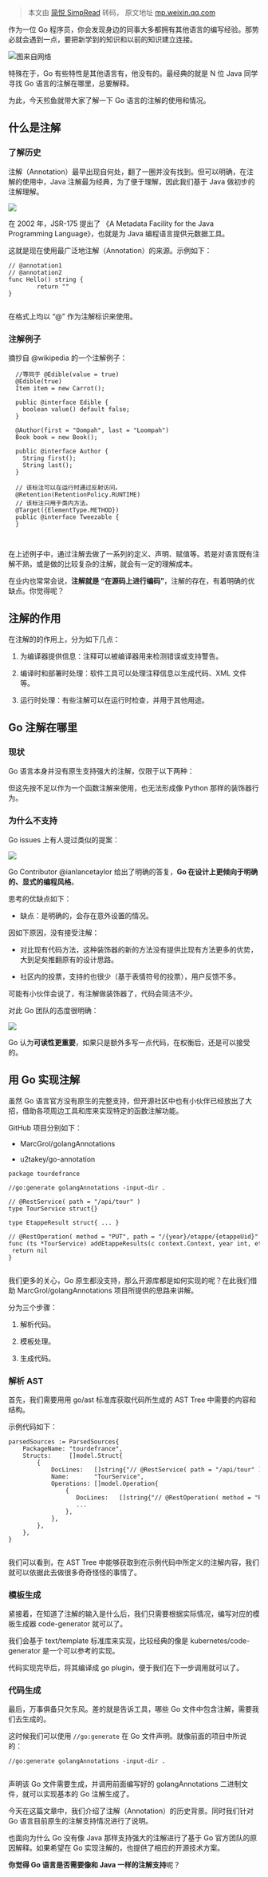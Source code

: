 > 本文由 [简悦 SimpRead](http://ksria.com/simpread/) 转码， 原文地址 [mp.weixin.qq.com](https://mp.weixin.qq.com/s/mN1s3xGiRHEdzzdiM9Fycg)

作为一位 Go 程序员，你会发现身边的同事大多都拥有其他语言的编写经验。那势必就会遇到一点，要把新学到的知识和以前的知识建立连接。  

![](https://mmbiz.qpic.cn/mmbiz_png/KVl0giak5ib4iaHlscIWrCXbhIeHv2nWyJGNxLdsUyziaSg8tDFtf3hD3PsYNMwFicWddHgbkG6zeAP2VJ4HCjJEr2Q/640?wx_fmt=png)图来自网络

特殊在于，Go 有些特性是其他语言有，他没有的。最经典的就是 N 位 Java 同学寻找 Go 语言的注解在哪里，总要解释。

为此，今天煎鱼就带大家了解一下 Go 语言的注解的使用和情况。

什么是注解
-----

### 了解历史

注解（Annotation）最早出现自何处，翻了一圈并没有找到。但可以明确，在注解的使用中，Java 注解最为经典，为了便于理解，因此我们基于 Java 做初步的注解理解。

![](https://mmbiz.qpic.cn/mmbiz_png/KVl0giak5ib4iaHlscIWrCXbhIeHv2nWyJG4EwPwPxu4VGohPMwqspr5iaKNicexGRLzs3joVBVia537GE6oKEQWUcibA/640?wx_fmt=png)

在 2002 年，JSR-175 提出了 《A Metadata Facility for the Java Programming Language》，也就是为 Java 编程语言提供元数据工具。

这就是现在使用最广泛地注解（Annotation）的来源。示例如下：

```
// @annotation1
// @annotation2
func Hello() string {
        return ""
}


```

在格式上均以 “@” 作为注解标识来使用。

### 注解例子

摘抄自 @wikipedia 的一个注解例子：

```
  //等同于 @Edible(value = true)
  @Edible(true)
  Item item = new Carrot();

  public @interface Edible {
    boolean value() default false;
  }

  @Author(first = "Oompah", last = "Loompah")
  Book book = new Book();

  public @interface Author {
    String first();
    String last();
  }
  
  // 该标注可以在运行时通过反射访问。
  @Retention(RetentionPolicy.RUNTIME) 
  // 该标注只用于类内方法。
  @Target({ElementType.METHOD})
  public @interface Tweezable {
  }



```

在上述例子中，通过注解去做了一系列的定义、声明、赋值等。若是对语言既有注解不熟，或是做的比较复杂的注解，就会有一定的理解成本。

在业内也常常会说，**注解就是 “在源码上进行编码”**，注解的存在，有着明确的优缺点。你觉得呢？

注解的作用
-----

在注解的的作用上，分为如下几点：

1.  为编译器提供信息：注释可以被编译器用来检测错误或支持警告。
    
2.  编译时和部署时处理：软件工具可以处理注释信息以生成代码、XML 文件等。
    
3.  运行时处理：有些注解可以在运行时检查，并用于其他用途。
    

Go 注解在哪里
--------

### 现状

Go 语言本身并没有原生支持强大的注解，仅限于以下两种：

但这先按不足以作为一个函数注解来使用，也无法形成像 Python 那样的装饰器行为。

### 为什么不支持

Go issues 上有人提过类似的提案：

![](https://mmbiz.qpic.cn/mmbiz_png/KVl0giak5ib4iaHlscIWrCXbhIeHv2nWyJGXCZch5D23mP8ArQ1GxatqRalLqicT51w8LdxOGwThcKaQV90IK2tFNw/640?wx_fmt=png)

Go Contributor @ianlancetaylor 给出了明确的答复，**Go 在设计上更倾向于明确的、显式的编程风格**。

思考的优缺点如下：

*   缺点：是明确的，会存在意外设置的情况。
    

因如下原因，没有接受注解：

*   对比现有代码方法，这种装饰器的新的方法没有提供比现有方法更多的优势，大到足矣推翻原有的设计思路。
    
*   社区内的投票，支持的也很少（基于表情符号的投票），用户反馈不多。
    

可能有小伙伴会说了，有注解做装饰器了，代码会简洁不少。

对此 Go 团队的态度很明确：

![](https://mmbiz.qpic.cn/mmbiz_png/KVl0giak5ib4iaHlscIWrCXbhIeHv2nWyJGljroqLBib7OFTONxGGcWkMZTSfQYUyVz4A2b7AAib7x0efic8EZh6TweQ/640?wx_fmt=png)

Go 认为**可读性更重要**，如果只是额外多写一点代码，在权衡后，还是可以接受的。

用 Go 实现注解
---------

虽然 Go 语言官方没有原生的完整支持，但开源社区中也有小伙伴已经放出了大招，借助各项周边工具和库来实现特定的函数注解功能。

GitHub 项目分别如下：

*   MarcGrol/golangAnnotations
    
*   u2takey/go-annotation
    

```
package tourdefrance

//go:generate golangAnnotations -input-dir .

// @RestService( path = "/api/tour" )
type TourService struct{}

type EtappeResult struct{ ... }

// @RestOperation( method = "PUT", path = "/{year}/etappe/{etappeUid}" )
func (ts *TourService) addEtappeResults(c context.Context, year int, etappeUid string, results EtappeResult) error {
 return nil
}


```

我们更多的关心，Go 原生都没支持，那么开源库都是如何实现的呢？在此我们借助 MarcGrol/golangAnnotations 项目所提供的思路来讲解。

分为三个步骤：

1.  解析代码。
    
2.  模板处理。
    
3.  生成代码。
    

### 解析 AST

首先，我们需要用用 go/ast 标准库获取代码所生成的 AST Tree 中需要的内容和结构。

示例代码如下：

```
parsedSources := ParsedSources{
    PackageName: "tourdefrance",
    Structs:     []model.Struct{
        {
            DocLines:   []string{"// @RestService( path = "/api/tour" )"},
            Name:       "TourService",
            Operations: []model.Operation{
                {
                   DocLines:   []string{"// @RestOperation( method = "PUT", path = "/{year}/etappe/{etappeUid}"},
                   ...
                },
            },
        },
    },
}


```

我们可以看到，在 AST Tree 中能够获取到在示例代码中所定义的注解内容，我们就可以依据此去做很多奇奇怪怪的事情了。

### 模板生成

紧接着，在知道了注解的输入是什么后，我们只需要根据实际情况，编写对应的模板生成器 code-generator 就可以了。

我们会基于 text/template 标准库来实现，比较经典的像是 kubernetes/code-generator 是一个可以参考的实现。

代码实现完毕后，将其编译成 go plugin，便于我们在下一步调用就可以了。

### 代码生成

最后，万事俱备只欠东风。差的就是告诉工具，哪些 Go 文件中包含注解，需要我们去生成的。

这时候我们可以使用 `//go:generate` 在 Go 文件声明。就像前面的项目中所说的：

```
//go:generate golangAnnotations -input-dir .


```

声明该 Go 文件需要生成，并调用前面编写好的 golangAnnotations 二进制文件，就可以实现基本的 Go 注解生成了。

今天在这篇文章中，我们介绍了注解（Annotation）的历史背景。同时我们针对 Go 语言目前原生的注解支持情况进行了说明。

也面向为什么 Go 没有像 Java 那样支持强大的注解进行了基于 Go 官方团队的原因解释。如果希望在 Go 实现注解的，也提供了相应的开源技术方案。

**你觉得 Go 语言是否需要像和 Java 一样的注解支持**呢？